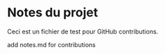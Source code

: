 # Notes du projet
Ceci est un fichier de test pour GitHub contributions.

add notes.md for contributions

